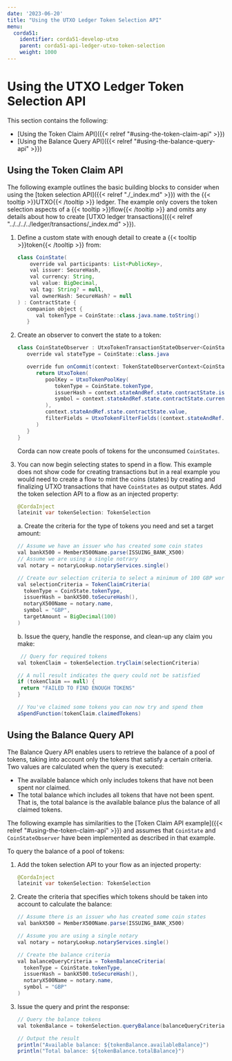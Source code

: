 ```yaml
---
date: '2023-06-20'
title: "Using the UTXO Ledger Token Selection API"
menu:
  corda51:
    identifier: corda51-develop-utxo
    parent: corda51-api-ledger-utxo-token-selection
    weight: 1000
---
```


# Using the UTXO Ledger Token Selection API
This section contains the following:
* [Using the Token Claim API]({{< relref "#using-the-token-claim-api" >}})
* [Using the Balance Query API]({{< relref "#using-the-balance-query-api" >}})


## Using the Token Claim API

The following example outlines the basic building blocks to consider when using the [token selection API]({{< relref "./_index.md" >}}) with the {{< tooltip >}}UTXO{{< /tooltip >}} ledger. The example only covers the token selection aspects of a {{< tooltip >}}flow{{< /tooltip >}} and omits any details about how to create [UTXO ledger transactions]({{< relref "../../../../ledger/transactions/_index.md" >}}).

1. Define a custom state with enough detail to create a {{< tooltip >}}token{{< /tooltip >}} from:
   ```java
   class CoinState(
       override val participants: List<PublicKey>,
       val issuer: SecureHash,
       val currency: String,
       val value: BigDecimal,
       val tag: String? = null,
       val ownerHash: SecureHash? = null
   ) : ContractState {
      companion object {
         val tokenType = CoinState::class.java.name.toString()
      }
2. Create an observer to convert the state to a token:
   ```java
   class CoinStateObserver : UtxoTokenTransactionStateObserver<CoinState> {
      override val stateType = CoinState::class.java

      override fun onCommit(context: TokenStateObserverContext<CoinState>): UtxoToken {
         return UtxoToken(
            poolKey = UtxoTokenPoolKey(
               tokenType = CoinState.tokenType,
               issuerHash = context.stateAndRef.state.contractState.issuer,
               symbol = context.stateAndRef.state.contractState.currency
            ),
            context.stateAndRef.state.contractState.value,
            filterFields = UtxoTokenFilterFields((context.stateAndRef.state.contractState.tag, context.stateAndRef.state.contractState.ownerHash)
         )
      }
   }
   ```

   Corda can now create pools of tokens for the unconsumed `CoinStates`.

3. You can now begin selecting states to spend in a flow. This example does not show code for creating transactions but in a real example you would need to create a flow to mint the coins (states) by creating and finalizing UTXO transactions that have `CoinStates` as output states. Add the token selection API to a flow as an injected property:
   ```java
   @CordaInject
   lateinit var tokenSelection: TokenSelection
   ```

   a. Create the criteria for the type of tokens you need and set a target amount:

      ```java
      // Assume we have an issuer who has created some coin states
      val bankX500 = MemberX500Name.parse(ISSUING_BANK_X500)
      // Assume we are using a single notrary
      val notary = notaryLookup.notaryServices.single()

      // Create our selection criteria to select a minimum of 100 GBP worth of coins
      val selectionCriteria = TokenClaimCriteria(
        tokenType = CoinState.tokenType,
        issuerHash = bankX500.toSecureHash(),
        notaryX500Name = notary.name,
        symbol = "GBP",
        targetAmount = BigDecimal(100)
      )
      ```

   b. Issue the query, handle the response, and clean-up any claim you make:

      ```java
       // Query for required tokens
      val tokenClaim = tokenSelection.tryClaim(selectionCriteria)

      // A null result indicates the query could not be satisfied
      if (tokenClaim == null) {
       return "FAILED TO FIND ENOUGH TOKENS"
      }

      // You've claimed some tokens you can now try and spend them
      aSpendFunction(tokenClaim.claimedTokens)
      ```

## Using the Balance Query API

The Balance Query API enables users to retrieve the balance of a pool of tokens, taking into account only the tokens that satisfy a certain criteria. Two values are calculated when the query is executed:
* The available balance which only includes tokens that have not been spent nor claimed.
* The total balance which includes all tokens that have not been spent. That is, the total balance is the available balance plus the balance of all claimed tokens.

The following example has similarities to the [Token Claim API example]({{< relref "#using-the-token-claim-api" >}}) and assumes that `CoinState` and `CoinStateObserver` have been implemented as described in that example.

To query the balance of a pool of tokens:

1. Add the token selection API to your flow as an injected property:
   ```java
   @CordaInject
   lateinit var tokenSelection: TokenSelection
   ```
2. Create the criteria that specifies which tokens should be taken into account to calculate the balance:
   ```java
   // Assume there is an issuer who has created some coin states
   val bankX500 = MemberX500Name.parse(ISSUING_BANK_X500)

   // Assume you are using a single notary
   val notary = notaryLookup.notaryServices.single()

   // Create the balance criteria
   val balanceQueryCriteria = TokenBalanceCriteria(
     tokenType = CoinState.tokenType,
     issuerHash = bankX500.toSecureHash(),
     notaryX500Name = notary.name,
     symbol = "GBP"
   )
   ```
3. Issue the query and print the response:
   ```java
   // Query the balance tokens
   val tokenBalance = tokenSelection.queryBalance(balanceQueryCriteria)!!

   // Output the result
   println("Available balance: ${tokenBalance.availableBalance}")
   println("Total balance: ${tokenBalance.totalBalance}")
   ```
